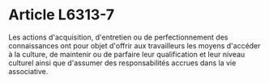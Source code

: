 # Article L6313-7

Les actions d'acquisition, d'entretien ou de perfectionnement des connaissances ont pour objet d'offrir aux travailleurs les moyens d'accéder à la culture, de maintenir ou de parfaire leur qualification et leur niveau culturel ainsi que d'assumer des responsabilités accrues dans la vie associative.